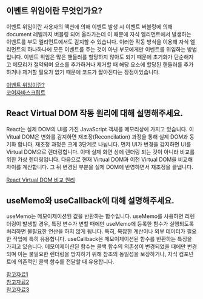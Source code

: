 ## 이벤트 위임이란 무엇인가요? ##
이벤트 위임이란 사용자의 액션에 의해 이벤트 발생 시 이벤트 버블링에 의해 document 레벨까지 버블링 되어 올라가는데 이 때문에 자식 엘리먼트에서 발생하는 이벤트를 부모 엘리먼트에서도 감지할 수 있습니다. 
이러한 작동 방식을 이용해 자식 엘리먼트의 하나하나에 모든 이벤트를 주는 것이 아닌 부모에게만 이벤트를 위임하는 방법입니다.
이벤트 위임은 많은 핸들러를 할당하지 않아도 되기 때문에 초기화가 단순해지고 메모리가 절약되며 요소를 추가하거나 제거할 때 해당 요소에 할당된 핸들러를 추가하거나 제거할 필요가 없기 때문에 코드가 짧아진다는 장점이있습니다.

[이벤트 위임이란?](https://velog.io/@hovelopin/JS-%EC%9D%B4%EB%B2%A4%ED%8A%B8-%EC%9C%84%EC%9E%84-ax11zcnh)<br>
[코어자바스크립트](https://ko.javascript.info/event-delegation)

## React Virtual DOM 작동 원리에 대해 설명해주세요. ##
React는 실제 DOM의 UI를 가진 JavaScript 객체를 메모리상에 가지고 있습니다. 이 Vitual DOM은 변화를 감지하면 재조정(Reconcilation) 과정을 통해 실제 DOM과 동기화 합니다.
재조정 과정은 크게 3단계로 나뉩니다. 먼저 UI가 변경을 감지하면 UI를 Virtual DOM으로 렌더링합니다. 이때 실제 화면 상에 렌더링 되는 것이 아니라 비교를 위한 가상 렌더링입니다.
다음으로 현재 Virtual DOM과 이전 Virtual DOM을 비교해 차이를 계산합니다. 그 뒤 변경된 부분을 실제 DOM에 반영하면서 재조정을 끝냅니다.

[React Virtual DOM 비교 원리](https://babycoder05.tistory.com/entry/React-Virtual-DOM-%EA%B3%BC-%EB%B9%84%EA%B5%90-%EC%9B%90%EB%A6%AC%EC%99%80-%EC%96%95%EC%9D%80-%EB%B9%84%EA%B5%90)

## useMemo와 useCallback에 대해 설명해주세요. ##

useMemo는 메모이제이션된 값을 반환하는 함수입니다. useMemo를 사용하면 리렌더링이 발생할 경우, 특정 변수가 변할 때에만 useMemo에 등록한 함수가 실행되도록 처리하면 불필요한 연산을 하지 않게 됩니다. 특히, 복잡한 계산이나 외부 데이터가 필요한 작업에 특히 유용합니다.
useCallback은 메모이제이션된 함수를 반환하는 특징을 가지고 있습니다. 메모이제이션된 함수는 콜백 함수의 의존성이 변경되었을 때에만 변경되며 이는 불필요한 렌더링을 방지하기 위해 참조의 동일성을 보장하거나, 자식 컴포넌트에 의존적인 콜백 함수를 전달할 때 유용합니다.

[참고자료1](https://leehwarang.github.io/2020/05/02/useMemo&useCallback.html)<br>
[참고자료2](https://narup.tistory.com/273)<br>
[참고자료3](https://velog.io/@khy226/useMemo%EC%99%80-useCallback-%ED%9B%91%EC%96%B4%EB%B3%B4%EA%B8%B0)
